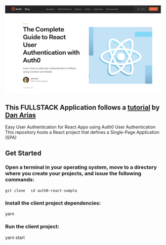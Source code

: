 ![screenshot](images/screenshot.png)




## This FULLSTACK Application follows a [tutorial](https://auth0.com/blog/complete-guide-to-react-user-authentication/#Get-the-Starter-Application)  by  [Dan Arias](https://auth0.com/blog/authors/dan-arias/)

Easy User Authentication for React Apps using Auth0 User Authentication
This repository hosts a React project that defines a Single-Page Application (SPA)


## Get Started
### Open a terminal in your operating system, move to a directory where you create your projects, and issue the following commands:

```git clone  ```
```cd auth0-react-sample```

### Install the client project dependencies:

yarn
### Run the client project:

yarn start

